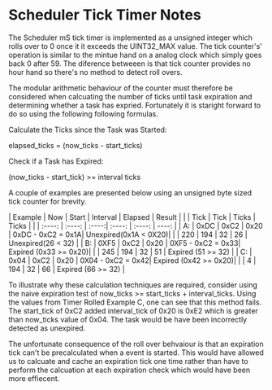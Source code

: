 #  Scheduler Tick Timer Notes

The Scheduler mS tick timer is implemented as a unsigned integer which rolls over to 0 once it it exceeds the UINT32_MAX value.   The tick counter's' operation is similar to the mintue hand on a analog clock which simply goes back 0 after 59.  The diference betweeen is that tick counter provides no hour hand so there's no method to detect roll overs.  

The modular arithmetic behaviour of the counter must therefore be considered when calcuating the number of ticks until task expiration and determining whether a task has expried.  Fortunately it is staright forward to do so using the following following formulas.
  
Calculate the Ticks since the Task was Started:  
 
elapsed_ticks = (now_ticks - start_ticks)   
  
Check if a Task has Expired:

(now_ticks - start_tick) >= interval ticks  
                           
A couple of examples are presented below using an unsigned byte sized tick counter for brevity.
             
| Example | Now    | Start | Interval | Elapsed           | Result                |
|         | Tick   | Tick  | Ticks    | Ticks             |                       |
| :----:  | :----: | :----:|   :----: |      :----:       | ----:                 |
| A:      | 0xDC   | 0xC2  | 0x20     | 0xDC - 0xC2 = 0x1A| Unexpired(0x1A < 0X20)| 
|         | 220    | 194   | 32       | 26                | Unexpired(26 < 32)    | 
| B:      | 0XF5   | 0xC2  | 0x20     | 0XF5 - 0xC2 = 0x33| Expired (0x33 >= 0x20)|
|         | 245    | 194   | 32       | 51                | Expired (51 >= 32)    |
| C:      | 0x04   | 0xC2  | 0x20     | 0X04 - 0xC2 = 0x42| Expired (0x42 >= 0x20)|
|         | 4      | 194   | 32       | 66                | Expired (66 >= 32)    | 
     
To illustrate why these calculation techniques are required, consider using the naive expiration test of now_ticks >= start_ticks + interval_ticks.  Using the values from Timer Rolled Example C, one can see that this method fails.  The start_tick of 0xC2 added interval_tick of 0x20 is 0xE2 which is greater than now_ticks value of 0x04.  The task would be have been incorrectly detected as unexpired.  

The unfortunate consequence of the roll over behvaiour is that an expiration tick can't be precalculated when a event is started.  This would have allowed us to calcuate and cache an expiration tick one time rather than have to perform the calcuation at each expiration check which would have been more effiecent.    
